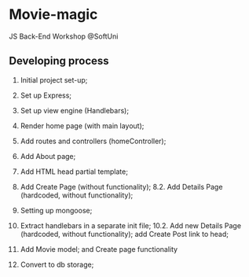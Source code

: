 # Movie-magic
 JS Back-End Workshop @SoftUni

## Developing process
1. Initial project set-up;
2. Set up Express;
3. Set up view engine (Handlebars);
4. Render home page (with main layout);
5. Add routes and controllers (homeController);
6. Add About page;
7. Add HTML head partial template; 
8. Add Create Page (without functionality); 
8.2. Add Details Page (hardcoded, without functionality); 
9. Setting up mongoose;
10. Extract handlebars in a separate init file; 
10.2. Add new Details Page (hardcoded, without functionality); add Create Post link to head;
11. Add Movie model; and Create page functionality 

12. Convert to db storage; 